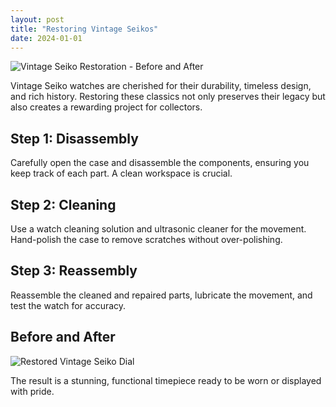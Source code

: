```yaml
---
layout: post
title: "Restoring Vintage Seikos"
date: 2024-01-01
---
```


![Vintage Seiko Restoration - Before and After](images/vintage-seiko-before-after.jpg)

Vintage Seiko watches are cherished for their durability, timeless design, and rich history. Restoring these classics not only preserves their legacy but also creates a rewarding project for collectors.

## Step 1: Disassembly
Carefully open the case and disassemble the components, ensuring you keep track of each part. A clean workspace is crucial.

## Step 2: Cleaning
Use a watch cleaning solution and ultrasonic cleaner for the movement. Hand-polish the case to remove scratches without over-polishing.

## Step 3: Reassembly
Reassemble the cleaned and repaired parts, lubricate the movement, and test the watch for accuracy.

## Before and After
![Restored Vintage Seiko Dial](images/vintage-seiko-dial.jpg)

The result is a stunning, functional timepiece ready to be worn or displayed with pride.

